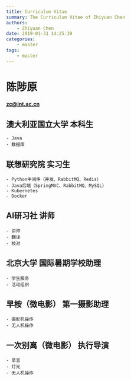 ```yaml
---
title: Curriculum Vitae
summary: The Curriculum Vitae of Zhiyuan Chen
authors:
    - Zhiyuan Chen
date: 2019-01-31 14:25:39
categories: 
    - master
tags:
    - master
---
```

# 陈陟原
#### zc@int.ac.cn

## 澳大利亚国立大学 本科生
    - Java
    - 数据库

## 联想研究院 实习生
    - Python中间件（并发、RabbitMQ、Redis）
    - Java后端（SpringMVC、RabbitMQ、MySQL）
    - Kubernetes
    - Docker

## AI研习社 讲师
    - 讲师
    - 翻译
    - 校对

## 北京大学 国际暑期学校助理
    - 学生服务
    - 活动组织

## 早桉（微电影） 第一摄影助理
    - 摄影机操作
    - 无人机操作

## 一次别离（微电影） 执行导演
    - 录音
    - 灯光
    - 无人机操作
